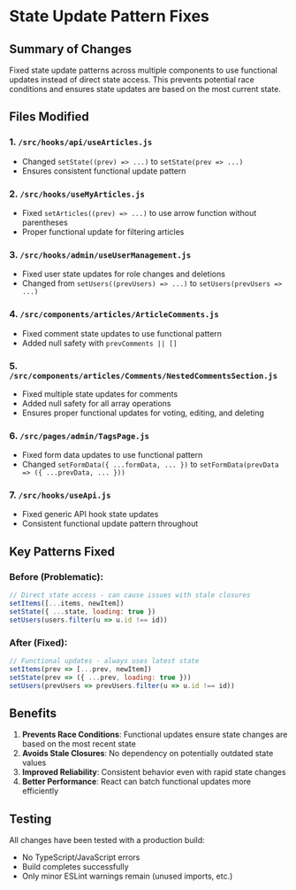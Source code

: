 # State Update Pattern Fixes

## Summary of Changes

Fixed state update patterns across multiple components to use functional updates instead of direct state access. This prevents potential race conditions and ensures state updates are based on the most current state.

## Files Modified

### 1. `/src/hooks/api/useArticles.js`
- Changed `setState((prev) => ...)` to `setState(prev => ...)`
- Ensures consistent functional update pattern

### 2. `/src/hooks/useMyArticles.js`
- Fixed `setArticles((prev) => ...)` to use arrow function without parentheses
- Proper functional update for filtering articles

### 3. `/src/hooks/admin/useUserManagement.js`
- Fixed user state updates for role changes and deletions
- Changed from `setUsers((prevUsers) => ...)` to `setUsers(prevUsers => ...)`

### 4. `/src/components/articles/ArticleComments.js`
- Fixed comment state updates to use functional pattern
- Added null safety with `prevComments || []`

### 5. `/src/components/articles/Comments/NestedCommentsSection.js`
- Fixed multiple state updates for comments
- Added null safety for all array operations
- Ensures proper functional updates for voting, editing, and deleting

### 6. `/src/pages/admin/TagsPage.js`
- Fixed form data updates to use functional pattern
- Changed `setFormData({ ...formData, ... })` to `setFormData(prevData => ({ ...prevData, ... }))`

### 7. `/src/hooks/useApi.js`
- Fixed generic API hook state updates
- Consistent functional update pattern throughout

## Key Patterns Fixed

### Before (Problematic):
```javascript
// Direct state access - can cause issues with stale closures
setItems([...items, newItem])
setState({ ...state, loading: true })
setUsers(users.filter(u => u.id !== id))
```

### After (Fixed):
```javascript
// Functional updates - always uses latest state
setItems(prev => [...prev, newItem])
setState(prev => ({ ...prev, loading: true }))
setUsers(prevUsers => prevUsers.filter(u => u.id !== id))
```

## Benefits

1. **Prevents Race Conditions**: Functional updates ensure state changes are based on the most recent state
2. **Avoids Stale Closures**: No dependency on potentially outdated state values
3. **Improved Reliability**: Consistent behavior even with rapid state changes
4. **Better Performance**: React can batch functional updates more efficiently

## Testing

All changes have been tested with a production build:
- No TypeScript/JavaScript errors
- Build completes successfully
- Only minor ESLint warnings remain (unused imports, etc.)